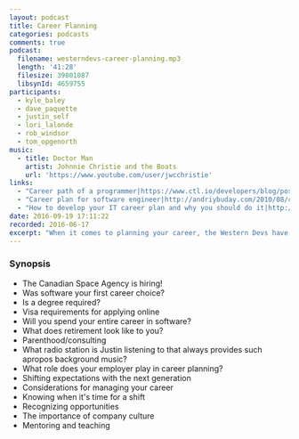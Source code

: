 ```yaml
---
layout: podcast
title: Career Planning
categories: podcasts
comments: true
podcast:
  filename: westerndevs-career-planning.mp3
  length: '41:28'
  filesize: 39801087
  libsynId: 4659755
participants:
  - kyle_baley
  - dave_paquette
  - justin_self
  - lori_lalonde
  - rob_windsor
  - tom_opgenorth
music:
  - title: Doctor Man
    artist: Johnnie Christie and the Boats
    url: 'https://www.youtube.com/user/jwcchristie'
links:
  - "Career path of a programmer|https://www.ctl.io/developers/blog/post/career-path-of-a-programmer/"
  - "Career plan for software engineer|http://andriybuday.com/2010/08/career-plan-for-software-engineer.html"
  - "How to develop your IT career plan and why you should do it|http://itmanagersinbox.com/1452/how-to-develop-your-it-career-plan-and-why-you-should-do-it/"
date: 2016-09-19 17:11:22
recorded: 2016-06-17
excerpt: "When it comes to planning your career, the Western Devs have it aaaaaaaall worked out. But when it comes to audio issues...sorry about that, westerners."
---
```


### Synopsis

* The Canadian Space Agency is hiring!
* Was software your first career choice?
* Is a degree required?
* Visa requirements for applying online
* Will you spend your entire career in software?
* What does retirement look like to you?
* Parenthood/consulting
* What radio station is Justin listening to that always provides such apropos background music?
* What role does your employer play in career planning?
* Shifting expectations with the next generation
* Considerations for managing your career
* Knowing when it's time for a shift
* Recognizing opportunities
* The importance of company culture
* Mentoring and teaching
